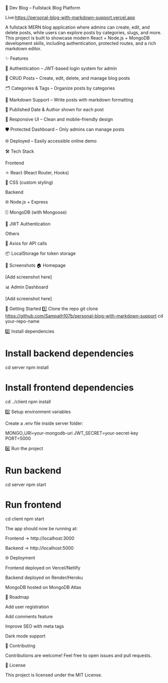 🚀 Dev Blog – Fullstack Blog Platform

Live:https://personal-blog-with-markdown-support.vercel.app

A fullstack MERN blog application where admins can create, edit, and delete posts, while users can explore posts by categories, slugs, and more.
This project is built to showcase modern React + Node.js + MongoDB development skills, including authentication, protected routes, and a rich markdown editor.

✨ Features

🔐 Authentication – JWT-based login system for admin

📝 CRUD Posts – Create, edit, delete, and manage blog posts

🗂 Categories & Tags – Organize posts by categories

📰 Markdown Support – Write posts with markdown formatting

📅 Published Date & Author shown for each post

📱 Responsive UI – Clean and mobile-friendly design

🛡 Protected Dashboard – Only admins can manage posts

🌐 Deployed – Easily accessible online demo

🛠 Tech Stack

Frontend

⚛ React (React Router, Hooks)

🎨 CSS (custom styling)

Backend

🌐 Node.js + Express

🗄 MongoDB (with Mongoose)

🔑 JWT Authentication

Others

🚀 Axios for API calls

📦 LocalStorage for token storage

📸 Screenshots
🏠 Homepage

[Add screenshot here]

📊 Admin Dashboard

[Add screenshot here]

🚀 Getting Started
1️⃣ Clone the repo
git clone https://github.com/Sampath107b/personal-blog-with-markdown-support
cd your-repo-name

2️⃣ Install dependencies
# Install backend dependencies
cd server
npm install

# Install frontend dependencies
cd ../client
npm install

3️⃣ Setup environment variables

Create a .env file inside server folder:

MONGO_URI=your-mongodb-uri
JWT_SECRET=your-secret-key
PORT=5000

4️⃣ Run the project
# Run backend
cd server
npm start

# Run frontend
cd client
npm start


The app should now be running at:

Frontend → http://localhost:3000

Backend → http://localhost:5000

🌐 Deployment

Frontend deployed on Vercel/Netlify

Backend deployed on Render/Heroku

MongoDB hosted on MongoDB Atlas

📌 Roadmap

 Add user registration

 Add comments feature

 Improve SEO with meta tags

 Dark mode support

🤝 Contributing

Contributions are welcome! Feel free to open issues and pull requests.

📄 License

This project is licensed under the MIT License.
